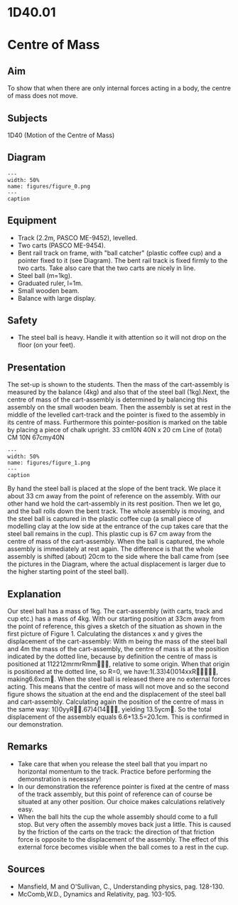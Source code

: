# 1D40.01 
  # Centre of Mass 
     
  
## Aim   
 To show that when there are only internal forces acting in a body, the centre of mass does not move.    
  
## Subjects   
 1D40 (Motion of the Centre of Mass)   
  
## Diagram   
   
```{figure} figures/figure_0.png  
---  
width: 50%  
name: figures/figure_0.png  
---  
caption  
``` 
    
  
## Equipment   
 
 *  Track (2.2m, PASCO ME-9452), levelled. 
 *  Two carts (PASCO ME-9454). 
 *  Bent rail track on frame, with "ball catcher" (plastic coffee cup) and a pointer fixed to it (see Diagram). The bent rail track is fixed firmly to the two carts. Take also care that the two carts are nicely in line. 
 *  Steel ball (m=1kg). 
 *  Graduated ruler, l=1m. 
 *  Small wooden beam. 
 *  Balance with large display.   
  
## Safety   
 
 *  The steel ball is heavy. Handle it with attention so it will not drop on the floor (on your feet).
      
  
## Presentation   
 The set-up is shown to the students. Then the mass of the cart-assembly is measured by the balance (4kg) and also that of the steel ball (1kg).Next, the centre of mass of the cart-assembly is determined by balancing this assembly on the small wooden beam. Then the assembly is set at rest in the middle of the levelled cart-track and the pointer is fixed to the assembly in its centre of mass. Furthermore this pointer-position is marked on the table by placing a piece of chalk upright.   33 cm10N 40N x 20 cm Line of (total) CM 10N 67cmy40N   
```{figure} figures/figure_1.png  
---  
width: 50%  
name: figures/figure_1.png  
---  
caption  
``` 
 By hand the steel ball is placed at the slope of the bent track. We place it about 33 cm away from the point of reference on the assembly. With our other hand we hold the cart-assembly in its rest position. Then we let go, and the ball rolls down the bent track. The whole assembly is moving, and the steel ball is captured in the plastic coffee cup (a small piece of modelling clay at the low side at the entrance of the cup takes care that the steel ball remains in the cup). This plastic cup is 67 cm away from the centre of mass of the cart-assembly. When the ball is captured, the whole assembly is immediately at rest again. The difference is that the whole assembly is shifted (about) 20cm to the side where the ball came from (see the pictures in the Diagram, where the actual displacement is larger due to the higher starting point of the steel ball).    
  
## Explanation   
 Our steel ball has a mass of 1kg. The cart-assembly (with carts, track and cup etc.) has a mass of 4kg. With our starting position at 33cm away from the point of reference, this gives a sketch of the situation as shown in the first picture of Figure 1.     Calculating the distances x and y gives the displacement of the cart-assembly: With m being the mass of the steel ball and 4m the mass of the cart-assembly, the centre of mass is at the position indicated by the dotted line, because by definition the centre of mass is positioned at 112212mrmrRmm, relative to some origin. When that origin is positioned at the dotted line, so R=0, we have:1(.33)4()014xxR, making6.6xcm. When the steel ball is released there are no external forces acting. This means that the centre of mass will not move and so the second figure shows the situation at the end and the displacement of the steel ball and cart-assembly. Calculating again the position of the centre of mass in the same way: 1()0yyR.67)4(14, yielding 13.5ycm. So the total displacement of the assembly equals 6.6+13.5=20.1cm. This is confirmed in our demonstration.   
  
## Remarks   
 
 *  Take care that when you release the steel ball that you impart no horizontal momentum to the track. Practice before performing the demonstration is necessary! 
 *  In our demonstration the reference pointer is fixed at the centre of mass of the track assembly, but this point of reference can of course be situated at any other position. Our choice makes calculations relatively easy. 
 *  When the ball hits the cup the whole assembly should come to a full stop. But very often the assembly moves back just a little. This is caused by the friction of the carts on the track: the direction of that friction force is opposite to the displacement of the assembly. The effect of this external force becomes visible when the ball comes to a rest in the cup.
   
  
## Sources   
 
 *  Mansfield, M and O'Sullivan, C., Understanding physics, pag. 128-130. 
 *  McComb,W.D., Dynamics and Relativity, pag. 103-105.
  